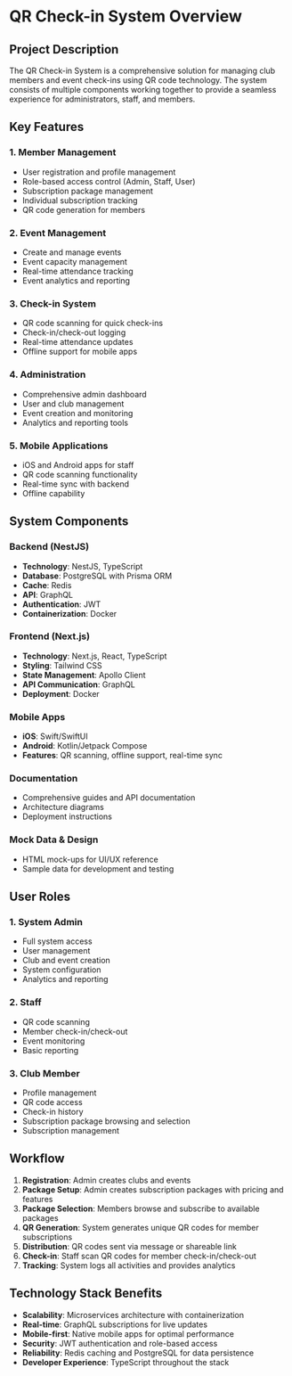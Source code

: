 # QR Check-in System Overview

## Project Description

The QR Check-in System is a comprehensive solution for managing club members and event check-ins using QR code technology. The system consists of multiple components working together to provide a seamless experience for administrators, staff, and members.

## Key Features

### 1. Member Management
- User registration and profile management
- Role-based access control (Admin, Staff, User)
- Subscription package management
- Individual subscription tracking
- QR code generation for members

### 2. Event Management
- Create and manage events
- Event capacity management
- Real-time attendance tracking
- Event analytics and reporting

### 3. Check-in System
- QR code scanning for quick check-ins
- Check-in/check-out logging
- Real-time attendance updates
- Offline support for mobile apps

### 4. Administration
- Comprehensive admin dashboard
- User and club management
- Event creation and monitoring
- Analytics and reporting tools

### 5. Mobile Applications
- iOS and Android apps for staff
- QR code scanning functionality
- Real-time sync with backend
- Offline capability

## System Components

### Backend (NestJS)
- **Technology**: NestJS, TypeScript
- **Database**: PostgreSQL with Prisma ORM
- **Cache**: Redis
- **API**: GraphQL
- **Authentication**: JWT
- **Containerization**: Docker

### Frontend (Next.js)
- **Technology**: Next.js, React, TypeScript
- **Styling**: Tailwind CSS
- **State Management**: Apollo Client
- **API Communication**: GraphQL
- **Deployment**: Docker

### Mobile Apps
- **iOS**: Swift/SwiftUI
- **Android**: Kotlin/Jetpack Compose
- **Features**: QR scanning, offline support, real-time sync

### Documentation
- Comprehensive guides and API documentation
- Architecture diagrams
- Deployment instructions

### Mock Data & Design
- HTML mock-ups for UI/UX reference
- Sample data for development and testing

## User Roles

### 1. System Admin
- Full system access
- User management
- Club and event creation
- System configuration
- Analytics and reporting

### 2. Staff
- QR code scanning
- Member check-in/check-out
- Event monitoring
- Basic reporting

### 3. Club Member
- Profile management
- QR code access
- Check-in history
- Subscription package browsing and selection
- Subscription management

## Workflow

1. **Registration**: Admin creates clubs and events
2. **Package Setup**: Admin creates subscription packages with pricing and features
3. **Package Selection**: Members browse and subscribe to available packages
4. **QR Generation**: System generates unique QR codes for member subscriptions
5. **Distribution**: QR codes sent via message or shareable link
6. **Check-in**: Staff scan QR codes for member check-in/check-out
7. **Tracking**: System logs all activities and provides analytics

## Technology Stack Benefits

- **Scalability**: Microservices architecture with containerization
- **Real-time**: GraphQL subscriptions for live updates
- **Mobile-first**: Native mobile apps for optimal performance
- **Security**: JWT authentication and role-based access
- **Reliability**: Redis caching and PostgreSQL for data persistence
- **Developer Experience**: TypeScript throughout the stack
